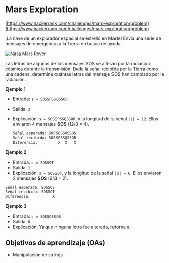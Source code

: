 # Mars Exploration

[https://www.hackerrank.com/challenges/mars-exploration/problem](https://www.hackerrank.com/challenges/mars-exploration/problem)

¡La nave de un explorador espacial se estrelló en Marte! Envía una serie de mensajes de emergencia a la Tierra en busca de ayuda.

![Nasa Mars Rover](https://s3.amazonaws.com/hr-challenge-images/16032/1453204202-9e3fd295bb-NASA_Mars_Rover.jpg)

Las letras de algunos de los mensajes SOS se alteran por la radiación cósmica durante la transmisión. Dada la señal recibida por la Tierra como una cadena, determine cuántas letras del mensaje SOS han cambiado por la radiación.

__Ejemplo 1__

- Entrada: `s = SOSSPSSQSSOR`
- Salida: `3`
- Explicación: `s = SOSSPSSQSSOR`, y la longitud de la señal `|s| = 12`.
  Ellos enviaron 4 mensajes __SOS__ (12/3 = 4).

  ```txt
  Señal esperada: SOSSOSSOSSOS
  Señal recibida: SOSSPSSQSSOR
  Diferencia:         X  X   X
  ```

__Ejemplo 2__

- Entrada: `s = SOSSOT`
- Salida: `1`
- Explicación: `s = SOSSOT`, y la longitud de la señal `|s| = 6`.
  Ellos enviaron 2 mensajes __SOS__ (6/3 = 2).

```txt
Señal esperada: SOSSOS
Señal recibida: SOSSOT
Diferencia:          X
```

__Ejemplo 3__

- Entrada: `s = SOSSOSSOS`
- Salida: `0`
- Explicación: Ya que ninguna letra fue alterada, retorna `0`.

## Objetivos de aprendizaje (OAs)

- Manipulación de strings
